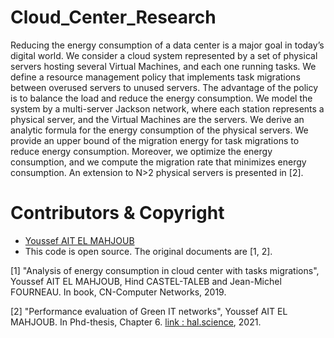 # Cloud_Center_Research
Reducing the energy consumption of a data center is a major goal in today’s digital world. We consider a cloud system represented by a set of physical servers hosting several Virtual Machines, and each one running tasks. We define a resource management policy that implements task migrations between overused servers to unused servers. The advantage of the policy is to balance the load and reduce the energy consumption. We model the system by a multi-server Jackson network, where each station represents a physical server, and the Virtual Machines are the servers. We derive an analytic formula for the energy consumption of the physical servers. We provide an upper bound of the migration energy for task migrations to reduce energy consumption. Moreover, we optimize the energy consumption, and we compute the migration rate that minimizes energy consumption. An extension to N>2 physical servers is presented in [2]. 

#  Contributors & Copyright

- [Youssef AIT EL MAHJOUB](https://github.com/ossef)
- This code is open source. The original documents are [1, 2].

[1] "Analysis of energy consumption in cloud center with tasks migrations", Youssef AIT EL MAHJOUB, Hind CASTEL-TALEB and Jean-Michel FOURNEAU. In book, CN-Computer Networks, 2019.

[2] "Performance evaluation of Green IT networks", Youssef AIT EL MAHJOUB. In Phd-thesis, Chapter 6. [link : hal.science](https://hal.science/tel-03215137v1), 2021.
